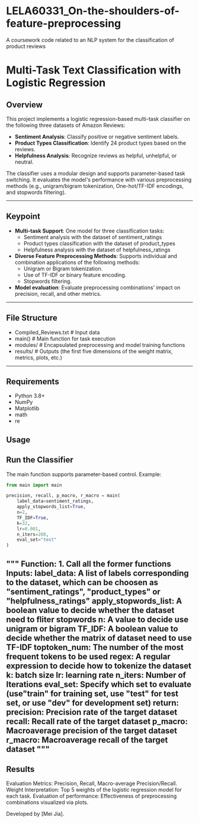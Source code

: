 # LELA60331_On-the-shoulders-of-feature-preprocessing
A coursework code related to an NLP system for the classification of product reviews
# Multi-Task Text Classification with Logistic Regression

## Overview
This project implements a logistic regression-based multi-task classifier on the following three datasets of Amazon Reviews:
- **Sentiment Analysis**: Classify positive or negative sentiment labels.
- **Product Types Classification**: Identify 24 product types based on the reviews.
- **Helpfulness Analysis**: Recognize reviews as helpful, unhelpful, or neutral.

The classifier uses a modular design and supports parameter-based task switching. It evaluates the model's performance with various preprocessing methods (e.g., unigram/bigram tokenization, One-hot/TF-IDF encodings, and stopwords filtering).

---
## Keypoint
- **Multi-task Support**: One model for three classification tasks:
  - Sentiment analysis with the dataset of sentiment_ratings
  - Product types classification with the dataset of product_types
  - Helpfulness analysis with the dataset of helpfulness_ratings 
- **Diverse Feature Preprocessing Methods**: Supports individual and combination applications of the following methods:
  - Unigram or Bigram tokenization.
  - Use of TF-IDF or binary feature encoding.
  - Stopwords filtering.
- **Model evaluation**: Evaluate preprocessing combinations' impact on precision, recall, and other metrics.
---
## File Structure
- Compiled_Reviews.txt # Input data 
- main() # Main function for task execution 
- modules/ # Encapsulated preprocessing and model training functions
- results/ # Outputs (the first five dimensions of the weight matrix, metrics, plots, etc.)
---
## Requirements
- Python 3.8+
- NumPy
- Matplotlib
- math
- re

## Usage
## Run the Classifier
The main function supports parameter-based control. Example:

```python
from main import main

precision, recall, p_macro, r_macro = main(
    label_data=sentiment_ratings,
    apply_stopwords_list=True,
    n=2,
    TF_IDF=True,
    k=32,
    lr=0.001,
    n_iters=200,
    eval_set="test"
)
```
"""
  Function:
    1. Call all the former functions
  Inputs:
    label_data: A list of labels corresponding to the dataset, which can be choosen as "sentiment_ratings", "product_types" or "helpfulness_ratings"
    apply_stopwords_list: A boolean value to decide whether the dataset need to fliter stopwords
    n: A value to decide use unigram or bigram
    TF_IDF: A boolean value to decide whether the matrix of dataset need to use TF-IDF
    toptoken_num: The number of the most frequent tokens to be used
    regex: A regular expression to decide how to tokenize the dataset
    k: batch size
    lr: learning rate
    n_iters: Number of Iterations
    eval_set: Specify which set to evaluate (use"train" for training set, use "test" for test set, or use "dev" for development set)
  return: 
    precision: Precision rate of the target dataset
    recall: Recall rate of the target dataset
    p_macro: Macroaverage precision of the target dataset
    r_macro: Macroaverage recall of the target dataset
  """
---

## Results
Evaluation Metrics: Precision, Recall, Macro-average Precision/Recall.
Weight Interpretation: Top 5 weights of the logistic regression model for each task.
Evaluation of performance: Effectiveness of preprocessing combinations visualized via plots.

Developed by [Mei Jia].
